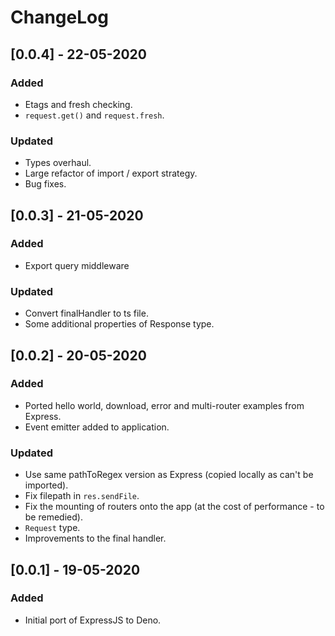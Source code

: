 # ChangeLog

## [0.0.4] - 22-05-2020

### Added

- Etags and fresh checking.
- `request.get()` and `request.fresh`.

### Updated

- Types overhaul.
- Large refactor of import / export strategy.
- Bug fixes.

## [0.0.3] - 21-05-2020

### Added

- Export query middleware

### Updated

- Convert finalHandler to ts file.
- Some additional properties of Response type.

## [0.0.2] - 20-05-2020

### Added

- Ported hello world, download, error and multi-router examples from Express.
- Event emitter added to application.

### Updated

- Use same pathToRegex version as Express (copied locally as can't be imported).
- Fix filepath in `res.sendFile`.
- Fix the mounting of routers onto the app (at the cost of performance - to be remedied).
- `Request` type.
- Improvements to the final handler.

## [0.0.1] - 19-05-2020

### Added

- Initial port of ExpressJS to Deno.
